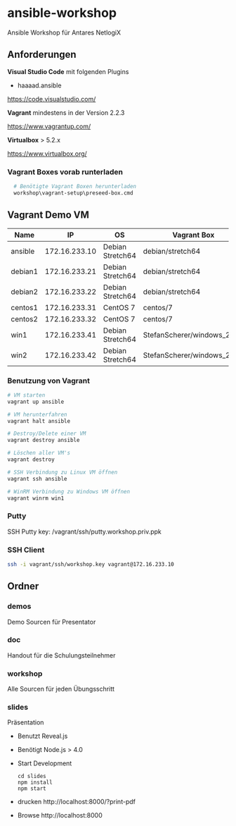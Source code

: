 # ansible-workshop

Ansible Workshop für Antares NetlogiX

## Anforderungen

**Visual Studio Code** mit folgenden Plugins

- haaaad.ansible

https://code.visualstudio.com/

**Vagrant** mindestens in der Version 2.2.3

https://www.vagrantup.com/

**Virtualbox** > 5.2.x

https://www.virtualbox.org/

### Vagrant Boxes vorab runterladen

```bash
  # Benötigte Vagrant Boxen herunterladen
  workshop\vagrant-setup\preseed-box.cmd
```

## Vagrant Demo VM

| Name      | IP             | OS               | Vagrant Box                |
| --------- | -------------- | ---------------- | -------------------------- |
| ansible   | 172.16.233.10  | Debian Stretch64 | debian/stretch64           |
| debian1   | 172.16.233.21  | Debian Stretch64 | debian/stretch64           |
| debian2   | 172.16.233.22  | Debian Stretch64 | debian/stretch64           |
| centos1   | 172.16.233.31  | CentOS 7         | centos/7                   |
| centos2   | 172.16.233.32  | CentOS 7         | centos/7                   |
| win1      | 172.16.233.41  | Debian Stretch64 | StefanScherer/windows_2019 |
| win2      | 172.16.233.42  | Debian Stretch64 | StefanScherer/windows_2019 |

### Benutzung von Vagrant

```bash
# VM starten
vagrant up ansible

# VM herunterfahren
vagrant halt ansible

# Destroy/Delete einer VM
vagrant destroy ansible

# Löschen aller VM's
vagrant destroy

# SSH Verbindung zu Linux VM öffnen
vagrant ssh ansible

# WinRM Verbindung zu Windows VM öffnen
vagrant winrm win1
```

### Putty

SSH Putty key: /vagrant/ssh/putty.workshop.priv.ppk

### SSH Client

```bash
ssh -i vagrant/ssh/workshop.key vagrant@172.16.233.10
```

## Ordner

### demos

Demo Sourcen für Presentator

### doc

Handout für die Schulungsteilnehmer

### workshop

Alle Sourcen für jeden Übungsschritt

### slides

Präsentation

- Benutzt Reveal.js
- Benötigt Node.js > 4.0
- Start Development

  ```batch
  cd slides
  npm install
  npm start
  ```
- drucken http://localhost:8000/?print-pdf
- Browse http://localhost:8000